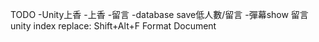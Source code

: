 TODO
-Unity上香
  -上香
  -留言
  -database save低人數/留言
  -彈幕show 留言
  unity index replace:
      <canvas id="unity-canvas" tabindex="-1" style="width: 100vw; height: 100vh; background: #231F20"></canvas>
Shift+Alt+F Format Document
